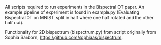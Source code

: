 All scripts required to run experiments in the Bispectral OT paper. An example pipeline of experiment is found in example.py (Evaluating Bispectral OT on MNIST, split in half where one half rotated and the other half not).

Functionality for 2D bispectrum (bispectrum.py) from script originally from Sophia Sanborn, https://github.com/sophiaas/bispectrum. 
